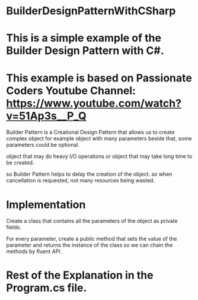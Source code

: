 # BuilderDesignPatternWithCSharp

# This is a simple example of the Builder Design Pattern with C#.

# This example is based on Passionate Coders Youtube Channel: https://www.youtube.com/watch?v=51Ap3s__P_Q

Builder Pattern is a Creational Design Pattern that allows us to create complex object
for example object with many parameters beside that, some parameters could be optional.

object that may do heavy I/O operations or object that may take long time to be created.

so Builder Pattern helps to delay the creation of the object. so when cancellation is requested,
    not many resources being wasted.

# Implementation

Create a class that contains all the parameters of the object as private fields.

For every parameter, create a public method that sets the value of the parameter and returns the instance of the class
    so we can chain the methods by fluent API.

# Rest of the Explanation in the Program.cs file.
